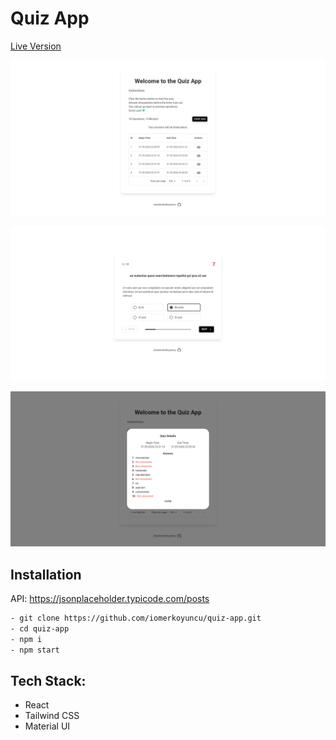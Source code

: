 # Quiz App

[Live Version](https://quiz-app-iomerkoyuncu.netlify.app/)

![Screenshot](/src/assets/ss-1.png)

![Screenshot](/src/assets/ss-2.png)

![Screenshot](/src/assets/ss-3.png)

## Installation

API: https://jsonplaceholder.typicode.com/posts

```bash
- git clone https://github.com/iomerkoyuncu/quiz-app.git
- cd quiz-app
- npm i
- npm start
```

## Tech Stack:

- React
- Tailwind CSS
- Material UI
